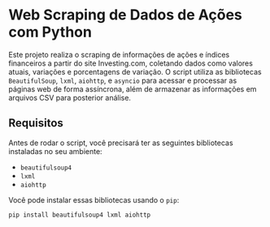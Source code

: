 # Web Scraping de Dados de Ações com Python

Este projeto realiza o scraping de informações de ações e índices financeiros a partir do site Investing.com, coletando dados como valores atuais, variações e porcentagens de variação. O script utiliza as bibliotecas `BeautifulSoup`, `lxml`, `aiohttp`, e `asyncio` para acessar e processar as páginas web de forma assíncrona, além de armazenar as informações em arquivos CSV para posterior análise.

## Requisitos

Antes de rodar o script, você precisará ter as seguintes bibliotecas instaladas no seu ambiente:

- `beautifulsoup4`
- `lxml`
- `aiohttp`

Você pode instalar essas bibliotecas usando o `pip`:

```bash
pip install beautifulsoup4 lxml aiohttp
